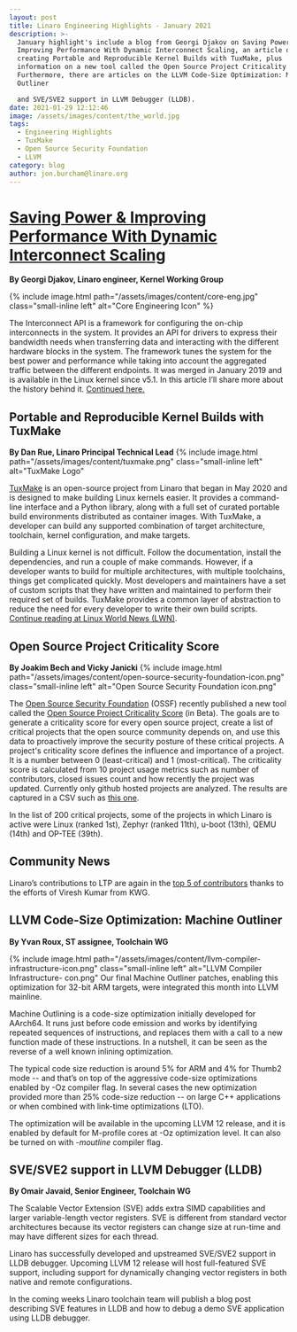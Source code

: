 ```yaml
---
layout: post
title: Linaro Engineering Highlights - January 2021
description: >-
  January highlight's include a blog from Georgi Djakov on Saving Power &
  Improving Performance With Dynamic Interconnect Scaling, an article on
  creating Portable and Reproducible Kernel Builds with TuxMake, plus
  information on a new tool called the Open Source Project Criticality Score.
  Furthermore, there are articles on the LLVM Code-Size Optimization: Machine
  Outliner

  and SVE/SVE2 support in LLVM Debugger (LLDB).
date: 2021-01-29 12:12:46
image: /assets/images/content/the_world.jpg
tags:
  - Engineering Highlights
  - TuxMake
  - Open Source Security Foundation
  - LLVM
category: blog
author: jon.burcham@linaro.org
---
```

# [Saving Power & Improving Performance With Dynamic Interconnect Scaling](https://www.linaro.org/blog/history-of-the-interconnect-framework/)

**By Georgi Djakov, Linaro engineer, Kernel Working Group**

{% include image.html path="/assets/images/content/core-eng.jpg" class="small-inline left" alt="Core Engineering Icon" %}

The Interconnect API is a framework for configuring the on-chip interconnects in the system. It provides an API for drivers to express their bandwidth needs when transferring data and interacting with the different hardware blocks in the system. The framework tunes the system for the best power and performance while taking into account the aggregated traffic between the different endpoints. It was merged in January 2019 and is available in the Linux kernel since v5.1. In this article I’ll share more about the history behind it. [Continued here.](https://www.linaro.org/blog/history-of-the-interconnect-framework/)

## Portable and Reproducible Kernel Builds with TuxMake

**By Dan Rue, Linaro Principal Technical Lead**
{% include image.html path="/assets/images/content/tuxmake.png" class="small-inline left" alt="TuxMake Logo" 

[TuxMake](https://gitlab.com/Linaro/tuxmake) is an open-source project from Linaro that began in May 2020 and is designed to make building Linux kernels easier. It provides a command-line interface and a Python library, along with a full set of curated portable build environments distributed as container images. With TuxMake, a developer can build any supported combination of target architecture, toolchain, kernel configuration, and make targets.

Building a Linux kernel is not difficult. Follow the documentation, install the dependencies, and run a couple of make commands. However, if a developer wants to build for multiple architectures, with multiple toolchains, things get complicated quickly. Most developers and maintainers have a set of custom scripts that they have written and maintained to perform their required set of builds. TuxMake provides a common layer of abstraction to reduce the need for every developer to write their own build scripts. [Continue reading at Linux World News (LWN)](https://lwn.net/Articles/841624/).

## Open Source Project Criticality Score

**By Joakim Bech and Vicky Janicki**
{% include image.html path="/assets/images/content/open-source-security-foundation-icon.png" class="small-inline left" alt="Open Source Security Foundation icon.png" 

The [Open Source Security Foundation](https://openssf.org/) (OSSF) recently published a new tool called the [Open Source Project Criticality Score](https://github.com/ossf/criticality_score) (in Beta). The goals are to generate a criticality score for every open source project, create a list of critical projects that the open source community depends on, and use this data to proactively improve the security posture of these critical projects. A project's criticality score defines the influence and importance of a project. It is a number between 0 (least-critical) and 1 (most-critical). The criticality score is calculated from 10 project usage metrics such as number of contributors, closed issues count and how recently the project was updated. Currently only github hosted projects are analyzed. The results are captured in a CSV such as [this one](https://www.googleapis.com/download/storage/v1/b/ossf-criticality-score/o/c_top_200.csv?generation=1608792512994781&alt=media).

In the list of 200 critical projects, some of the projects in which Linaro is active were Linux (ranked 1st), Zephyr (ranked 11th), u-boot (13th), QEMU (14th) and OP-TEE (39th).

## Community News

Linaro’s contributions to LTP are again in the [top 5 of contributors](https://lore.kernel.org/lkml/YAlzTaWcKTGurolF@yuki.lan/) thanks to the efforts of Viresh Kumar from KWG.

## LLVM Code-Size Optimization: Machine Outliner

**By Yvan Roux, ST assignee, Toolchain WG**

{% include image.html path="/assets/images/content/llvm-compiler-infrastructure-icon.png" class="small-inline left" alt="LLVM Compiler Infrastructure- con.png" 
Our final Machine Outliner patches, enabling this optimization for 32-bit ARM targets, were integrated this month into LLVM mainline.

Machine Outlining is a code-size optimization initially developed for AArch64. It runs just before code emission and works by identifying repeated sequences of instructions, and replaces them with a call to a new function made of these instructions. In a nutshell, it can be seen as the reverse of a well known inlining optimization.

The typical code size reduction is around 5% for ARM and 4% for Thumb2 mode -- and that’s on top of the aggressive code-size optimizations enabled by -Oz compiler flag. In several cases the new optimization provided more than 25% code-size reduction -- on large C++ applications or when combined with link-time optimizations (LTO).

The optimization will be available in the upcoming LLVM 12 release, and it is enabled by default for M-profile cores at -Oz optimization level. It can also be turned on with -*moutline* compiler flag.

## SVE/SVE2 support in LLVM Debugger (LLDB)
**By Omair Javaid, Senior Engineer, Toolchain WG**



The Scalable Vector Extension (SVE) adds extra SIMD capabilities and larger variable-length vector registers. SVE is different from standard vector architectures because its vector registers can change size at run-time and may have different sizes for each thread.



Linaro has successfully developed and upstreamed SVE/SVE2 support in LLDB debugger. Upcoming LLVM 12 release will host full-featured SVE support, including support for dynamically changing vector registers in both native and remote configurations.



In the coming weeks Linaro toolchain team will publish a blog post describing SVE features in LLDB and how to debug a demo SVE application using LLDB debugger.
